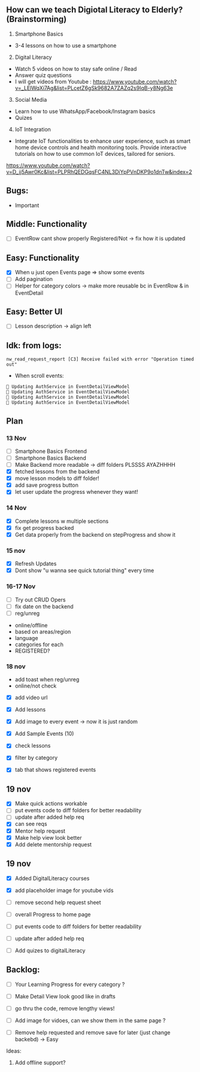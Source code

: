 ## How can we teach Digiotal Literacy to Elderly? (Brainstorming)


1. Smartphone Basics 
* 3-4 lessons on how to use a smartphone 
2. Digital Literacy 
* Watch 5 videos on how to stay safe online / Read 
* Answer quiz questions
* I will get videos from Youtube : https://www.youtube.com/watch?v=_LElWqXi7Ag&list=PLcetZ6gSk9682A7ZAZq2s9IqB-y8Ng63e
3. Social Media 
* Learn how to use WhatsApp/Facebook/Instagram basics 
* Quizes
4. IoT Integration 
* Integrate IoT functionalities to enhance user experience, such as smart home device controls
and health monitoring tools. Provide interactive tutorials on how to use common IoT devices, tailored for seniors.

https://www.youtube.com/watch?v=D_jj5Awr0Kc&list=PLPRhQEDGqsFC4NL3DiYpPVnDKP9o1dnTw&index=2

## Bugs:

- Important

## Middle: Functionality
- [ ] EventRow cant show properly Registered/Not -> fix how it is updated

## Easy: Functionality
- [x] When u just open Events page => show some events
- [ ] Add pagination
- [ ] Helper for category colors -> make more reusable bc in EventRow & in EventDetail

## Easy: Better UI
- [ ] Lesson description -> align left

## Idk: from logs:

```
nw_read_request_report [C3] Receive failed with error "Operation timed out"

```
- When scroll events:
```
🔄 Updating AuthService in EventDetailViewModel
🔄 Updating AuthService in EventDetailViewModel
🔄 Updating AuthService in EventDetailViewModel
🔄 Updating AuthService in EventDetailViewModel
```

## Plan 

### 13 Nov 
- [ ] Smartphone Basics Frontend
- [ ] Smartphone Basics Backend
- [ ] Make Backend more readable -> diff folders PLSSSS AYAZHHHH
- [x] fetched lessons from the backend
- [x] move lesson models to diff folder!
- [x] add save progress button
- [x] let user update the progress whenever they want!

### 14 Nov

- [x] Complete lessons w multiple sections
- [x] fix get progress backed
- [x] Get data properly from the backend on stepProgress and show it 

### 15 nov
- [x] Refresh Updates
- [x] Dont show "u wanna see quick tutorial thing" every time 

### 16-17 Nov
- [ ] Try out CRUD Opers
- [ ] fix date on the backend
- [ ] reg/unreg
- online/offline
- based on areas/region
- language
- categories for each
- REGISTERED?

### 18 nov
- add toast when reg/unreg 
- online/not check
- [x] add video url
- [x] Add lessons
- [x] Add image to every event -> now it is just random
- [x] Add Sample Events (10)
- [x] check lessons
- [x] filter by category
- [x] tab that shows registered events


## 19 nov
- [x] Make quick actions workable
- [ ] put events code to diff folders for better readability
- [ ] update after added help req 
- [x] can see reqs
- [x] Mentor help request
- [x] Make help view look better
- [x] Add delete mentorship request

## 19 nov
- [x] Added DigitalLiteracy courses 
- [x] add placeholder image for youtube vids
- [ ] remove second help request sheet
- [ ] overall Progress to home page
- [ ] put events code to diff folders for better readability
- [ ] update after added help req 
- [ ] Add quizes to digitalLiteracy




## Backlog:
- [ ] Your Learning Progress for every category ?
- [ ] Make Detail View look good like in drafts
- [ ] go thru the code, remove lengthy views!
- [ ] Add image for vidoes, can we show them in the same page ?
- [ ] Remove help requested and remove save for later (just change backebd) -> Easy 




Ideas:
1. Add offline support?


